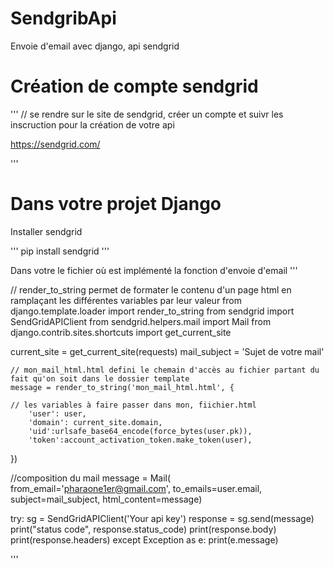 # SendgribApi
Envoie d'email avec django, api sendgrid

# Création de compte sendgrid
''' 
// se rendre sur le site de sendgrid, créer un compte et suivr les inscruction pour la création de votre api

https://sendgrid.com/

'''

# Dans votre projet Django

Installer sendgrid 

''' pip install sendgrid '''


Dans votre le fichier où est implémenté la fonction d'envoie d'email
'''

// render_to_string permet de formater le contenu d'un page html en ramplaçant les différentes variables par leur valeur
from django.template.loader import render_to_string
from sendgrid import SendGridAPIClient
from sendgrid.helpers.mail import Mail
from django.contrib.sites.shortcuts import get_current_site



current_site = get_current_site(requests)
    mail_subject = 'Sujet de votre mail'
    
    // mon_mail_html.html defini le chemain d'accès au fichier partant du fait qu'on soit dans le dossier template 
    message = render_to_string('mon_mail_html.html', {
    
    // les variables à faire passer dans mon, fiichier.html
        'user': user,
        'domain': current_site.domain,
        'uid':urlsafe_base64_encode(force_bytes(user.pk)),
        'token':account_activation_token.make_token(user),
})

//composition du mail
message = Mail(
    from_email='pharaone1er@gmail.com',
    to_emails=user.email,
    subject=mail_subject,
    html_content=message)
    
try:
    sg = SendGridAPIClient('Your api key')
    response = sg.send(message)
    print("status code", response.status_code)
    print(response.body)
    print(response.headers)
except Exception as e:
    print(e.message)
    
    
'''





